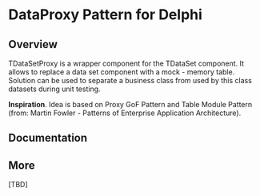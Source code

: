 ﻿# DataProxy Pattern for Delphi

## Overview

TDataSetProxy is a wrapper component for the TDataSet component. It allows to replace a data set component with a mock - memory table. Solution can be used to separate a business class from used by this class datasets during unit testing.

**Inspiration**. Idea is based on Proxy GoF Pattern and Table Module Pattern (from: Martin Fowler - Patterns of Enterprise Application Architecture). 

## Documentation



## More

[TBD]
